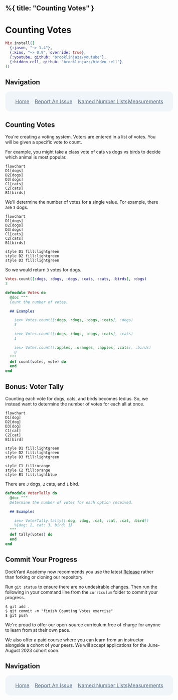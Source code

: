 %{
  title: "Counting Votes"
}
---
# Counting Votes

```elixir
Mix.install([
  {:jason, "~> 1.4"},
  {:kino, "~> 0.9", override: true},
  {:youtube, github: "brooklinjazz/youtube"},
  {:hidden_cell, github: "brooklinjazz/hidden_cell"}
])
```

## Navigation

<div style="display: flex; align-items: center; width: 100%; justify-content: space-between; font-size: 1rem; color: #61758a; background-color: #f0f5f9; height: 4rem; padding: 0 1rem; border-radius: 1rem;">
<div style="display: flex;">
<i class="ri-home-fill"></i>
<a style="display: flex; color: #61758a; margin-left: 1rem;" href="../start.livemd">Home</a>
</div>
<div style="display: flex;">
<i class="ri-bug-fill"></i>
<a style="display: flex; color: #61758a; margin-left: 1rem;" href="https://github.com/DockYard-Academy/curriculum/issues/new?assignees=&labels=&template=issue.md&title=Counting Votes">Report An Issue</a>
</div>
<div style="display: flex;">
<i class="ri-arrow-left-fill"></i>
<a style="display: flex; color: #61758a; margin-left: 1rem;" href="../exercises/named_number_lists.livemd">Named Number Lists</a>
</div>
<div style="display: flex;">
<a style="display: flex; color: #61758a; margin-right: 1rem;" href="../exercises/measurements.livemd">Measurements</a>
<i class="ri-arrow-right-fill"></i>
</div>
</div>

## Counting Votes

You're creating a voting system. Voters are entered in a list of votes. You will be given a specific vote to count.

For example, you might take a class vote of cats vs dogs vs birds to decide which animal is most popular.

<!-- livebook:{"break_markdown":true} -->

```mermaid
flowchart
D1[dogs]
D2[dogs]
D3[dogs]
C1[cats]
C2[cats]
B1[birds]
```

<!-- livebook:{"break_markdown":true} -->

We'll determine the number of votes for a single value. For example, there are `3` dogs.

<!-- livebook:{"break_markdown":true} -->

```mermaid
flowchart
D1[dogs]
D2[dogs]
D3[dogs]
C1[cats]
C2[cats]
B1[birds]

style D1 fill:lightgreen
style D2 fill:lightgreen
style D3 fill:lightgreen
```

<!-- livebook:{"break_markdown":true} -->

So we would return `3` votes for dogs.

<!-- livebook:{"force_markdown":true} -->

```elixir
Votes.count([:dogs, :dogs, :dogs, :cats, :cats, :birds], :dogs)
3
```

```elixir
defmodule Votes do
  @doc """
  Count the number of votes.

  ## Examples

    iex> Votes.count([:dogs, :dogs, :dogs, :cats], :dogs)
    3

    iex> Votes.count([:dogs, :dogs, :dogs, :cats], :cats)
    1

    iex> Votes.count([:apples, :oranges, :apples, :cats], :birds)
    0
  """
  def count(votes, vote) do
  end
end
```

## Bonus: Voter Tally

Counting each vote for dogs, cats, and birds becomes tedius. So, we instead want to determine the number of votes for each all at once.

```mermaid
flowchart
D1[dog]
D2[dog]
D3[dog]
C1[cat]
C2[cat]
B1[bird]

style D1 fill:lightgreen
style D2 fill:lightgreen
style D3 fill:lightgreen

style C1 fill:orange
style C2 fill:orange
style B1 fill:lightblue

```

There are `3` dogs, `2` cats, and `1` bird.

```elixir
defmodule VoterTally do
  @doc """
  Determine the number of votes for each option received.

  ## Examples

    iex> VoterTally.tally([:dog, :dog, :cat, :cat, :cat, :bird])
    %{dog: 2, cat: 3, bird: 1}
  """
  def tally(votes) do
  end
end
```

## Commit Your Progress

DockYard Academy now recommends you use the latest [Release](https://github.com/DockYard-Academy/curriculum/releases) rather than forking or cloning our repository.

Run `git status` to ensure there are no undesirable changes.
Then run the following in your command line from the `curriculum` folder to commit your progress.

```
$ git add .
$ git commit -m "finish Counting Votes exercise"
$ git push
```

We're proud to offer our open-source curriculum free of charge for anyone to learn from at their own pace.

We also offer a paid course where you can learn from an instructor alongside a cohort of your peers.
We will accept applications for the June-August 2023 cohort soon.

## Navigation

<div style="display: flex; align-items: center; width: 100%; justify-content: space-between; font-size: 1rem; color: #61758a; background-color: #f0f5f9; height: 4rem; padding: 0 1rem; border-radius: 1rem;">
<div style="display: flex;">
<i class="ri-home-fill"></i>
<a style="display: flex; color: #61758a; margin-left: 1rem;" href="../start.livemd">Home</a>
</div>
<div style="display: flex;">
<i class="ri-bug-fill"></i>
<a style="display: flex; color: #61758a; margin-left: 1rem;" href="https://github.com/DockYard-Academy/curriculum/issues/new?assignees=&labels=&template=issue.md&title=Counting Votes">Report An Issue</a>
</div>
<div style="display: flex;">
<i class="ri-arrow-left-fill"></i>
<a style="display: flex; color: #61758a; margin-left: 1rem;" href="../exercises/named_number_lists.livemd">Named Number Lists</a>
</div>
<div style="display: flex;">
<a style="display: flex; color: #61758a; margin-right: 1rem;" href="../exercises/measurements.livemd">Measurements</a>
<i class="ri-arrow-right-fill"></i>
</div>
</div>

